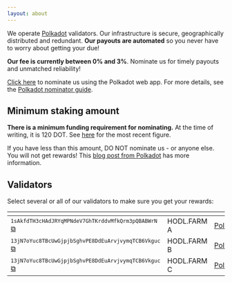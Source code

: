 ```yaml
---
layout: about
---
```


<script src="{{ base.url | prepend: site.url }}/assets/js/clipboard-polyfill.promise.js"></script>
We operate [Polkadot](https://polkadot.network) validators.
Our infrastructure is secure, geographically distributed and redundant. **Our payouts are automated** so you never have to worry about getting your due!

**Our fee is currently between 0% and 3%**. Nominate us for timely payouts and unmatched reliability!

[Click here](https://polkadot.js.org/apps/#/staking/targets?rpc=wss%3A%2F%2Frpc.polkadot.io&filter=%F0%9F%90%91%20HODL.FARM%20%F0%9F%90%91) to nominate us using the Polkadot web app. For more details, see the [Polkadot nominator guide](https://wiki.polkadot.network/docs/en/learn-nominator).

## Minimum staking amount

**There is a minimum funding requirement for nominating.** At the time of writing, it is 120 DOT. See [here](https://polkaview.network/dot) for the most recent figure.

If you have less than this amount, DO NOT nominate us - or anyone else. You will not get rewards! This [blog post from Polkadot](https://polkadot.network/polkadot-staking-an-update/) has more information.

## Validators


Select several or all of our validators to make sure you get your rewards:

| <!-- --> |  <!-- --> |  <!-- -->  | <!-- --> | 
|----------|-----------|------------|----------|
| <code style="font-size:75%;">1sAkfdTH3cHAdJRYqMPNdeV7GhTKrddvMfkQrm3pQBABWrN</code>  <a href="#!" onclick="clipboard.writeText('1sAkfdTH3cHAdJRYqMPNdeV7GhTKrddvMfkQrm3pQBABWrN');">⧉</a> | HODL.FARM A | [Polkascan](https://polkascan.io/polkadot-cc1/account/1sAkfdTH3cHAdJRYqMPNdeV7GhTKrddvMfkQrm3pQBABWrN) | [Polkadot.js](https://polkadot.js.org/apps/#/staking/query/1sAkfdTH3cHAdJRYqMPNdeV7GhTKrddvMfkQrm3pQBABWrN?rpc=wss%3A%2F%2Frpc.polkadot.io) |
| <code style="font-size:75%;">13jN7oYuc8TBcUwGjpjbSghvPE8DdEuArvjvymqTCB6Vkguc</code>  <a href="#!" onclick="clipboard.writeText('13jN7oYuc8TBcUwGjpjbSghvPE8DdEuArvjvymqTCB6Vkguc');">⧉</a> | HODL.FARM B | [Polkascan](https://polkascan.io/polkadot-cc1/account/13jN7oYuc8TBcUwGjpjbSghvPE8DdEuArvjvymqTCB6Vkguc) | [Polkadot.js](https://polkadot.js.org/apps/#/staking/query/13jN7oYuc8TBcUwGjpjbSghvPE8DdEuArvjvymqTCB6Vkguc?rpc=wss%3A%2F%2Frpc.polkadot.io) |
| <code style="font-size:75%;">13jN7oYuc8TBcUwGjpjbSghvPE8DdEuArvjvymqTCB6Vkguc</code>  <a href="#!" onclick="clipboard.writeText('11VR4pF6c7kfBhfmuwwjWY3FodeYBKWx7ix2rsRCU2q6hqJ');">⧉</a> | HODL.FARM C | [Polkascan](https://polkascan.io/polkadot-cc1/account/11VR4pF6c7kfBhfmuwwjWY3FodeYBKWx7ix2rsRCU2q6hqJ) | [Polkadot.js](https://polkadot.js.org/apps/#/staking/query/11VR4pF6c7kfBhfmuwwjWY3FodeYBKWx7ix2rsRCU2q6hqJ?rpc=wss%3A%2F%2Frpc.polkadot.io) |
